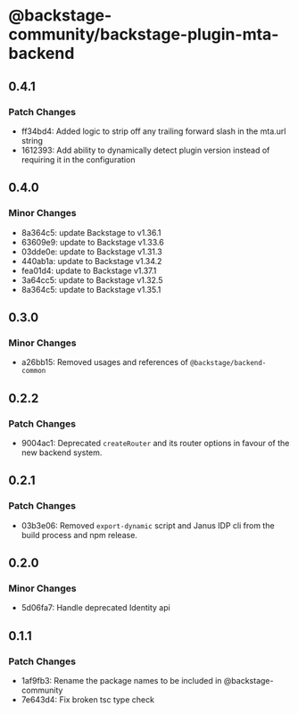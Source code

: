 # @backstage-community/backstage-plugin-mta-backend

## 0.4.1

### Patch Changes

- ff34bd4: Added logic to strip off any trailing forward slash in the mta.url string
- 1612393: Add ability to dynamically detect plugin version instead of requiring it in the configuration

## 0.4.0

### Minor Changes

- 8a364c5: update Backstage to v1.36.1
- 63609e9: update to Backstage v1.33.6
- 03dde0e: update to Backstage v1.31.3
- 440ab1a: update to Backstage v1.34.2
- fea01d4: update to Backstage v1.37.1
- 3a64cc5: update to Backstage v1.32.5
- 8a364c5: update to Backstage v1.35.1

## 0.3.0

### Minor Changes

- a26bb15: Removed usages and references of `@backstage/backend-common`

## 0.2.2

### Patch Changes

- 9004ac1: Deprecated `createRouter` and its router options in favour of the new backend system.

## 0.2.1

### Patch Changes

- 03b3e06: Removed `export-dynamic` script and Janus IDP cli from the build process and npm release.

## 0.2.0

### Minor Changes

- 5d06fa7: Handle deprecated Identity api

## 0.1.1

### Patch Changes

- 1af9fb3: Rename the package names to be included in @backstage-community
- 7e643d4: Fix broken tsc type check
